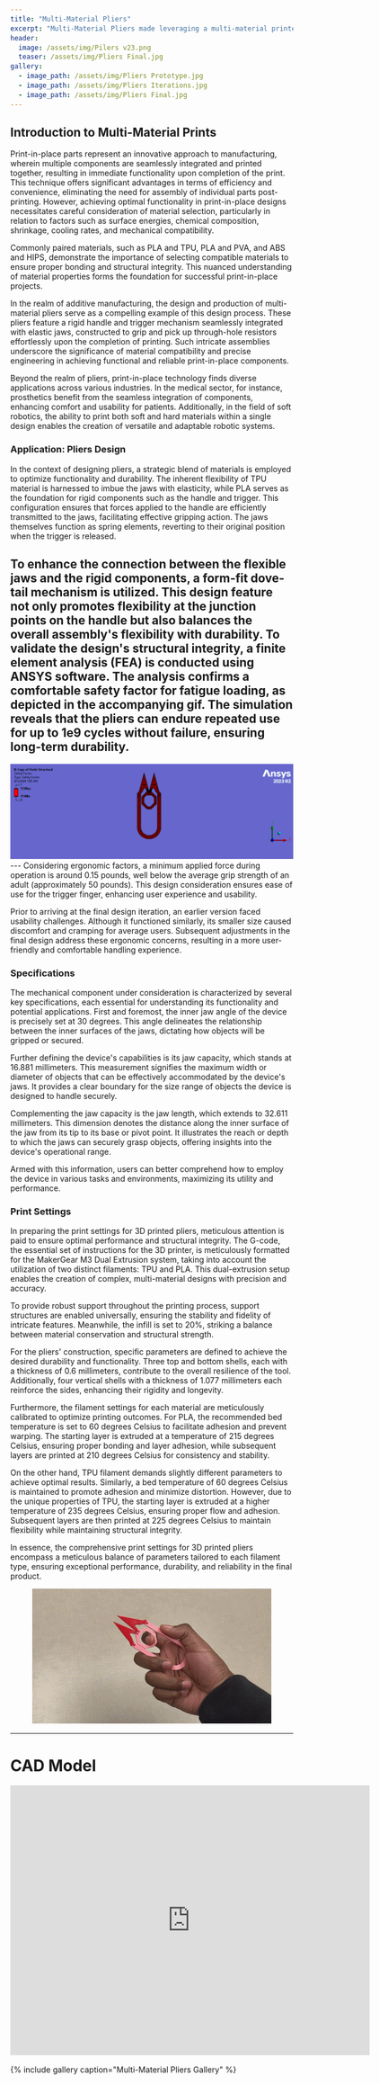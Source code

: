 ```yaml
---
title: "Multi-Material Pliers"
excerpt: "Multi-Material Pliers made leveraging a multi-material printer loaded with PLA and TPU"
header:
  image: /assets/img/Pilers v23.png
  teaser: /assets/img/Pliers Final.jpg
gallery:
  - image_path: /assets/img/Pliers Prototype.jpg
  - image_path: /assets/img/Pliers Iterations.jpg
  - image_path: /assets/img/Pliers Final.jpg
---
```


## Introduction to Multi-Material Prints

Print-in-place parts represent an innovative approach to manufacturing, wherein multiple components are seamlessly integrated and printed together, resulting in immediate functionality upon completion of the print. This technique offers significant advantages in terms of efficiency and convenience, eliminating the need for assembly of individual parts post-printing. However, achieving optimal functionality in print-in-place designs necessitates careful consideration of material selection, particularly in relation to factors such as surface energies, chemical composition, shrinkage, cooling rates, and mechanical compatibility. 

Commonly paired materials, such as PLA and TPU, PLA and PVA, and ABS and HIPS, demonstrate the importance of selecting compatible materials to ensure proper bonding and structural integrity. This nuanced understanding of material properties forms the foundation for successful print-in-place projects.

In the realm of additive manufacturing, the design and production of multi-material pliers serve as a compelling example of this design process. These pliers feature a rigid handle and trigger mechanism seamlessly integrated with elastic jaws, constructed to grip and pick up through-hole resistors effortlessly upon the completion of printing. Such intricate assemblies underscore the significance of material compatibility and precise engineering in achieving functional and reliable print-in-place components.

Beyond the realm of pliers, print-in-place technology finds diverse applications across various industries. In the medical sector, for instance, prosthetics benefit from the seamless integration of components, enhancing comfort and usability for patients. Additionally, in the field of soft robotics, the ability to print both soft and hard materials within a single design enables the creation of versatile and adaptable robotic systems.


### Application: Pliers Design

In the context of designing pliers, a strategic blend of materials is employed to optimize functionality and durability. The inherent flexibility of TPU material is harnessed to imbue the jaws with elasticity, while PLA serves as the foundation for rigid components such as the handle and trigger. This configuration ensures that forces applied to the handle are efficiently transmitted to the jaws, facilitating effective gripping action. The jaws themselves function as spring elements, reverting to their original position when the trigger is released.

To enhance the connection between the flexible jaws and the rigid components, a form-fit dove-tail mechanism is utilized. This design feature not only promotes flexibility at the junction points on the handle but also balances the overall assembly's flexibility with durability. To validate the design's structural integrity, a finite element analysis (FEA) is conducted using ANSYS software. The analysis confirms a comfortable safety factor for fatigue loading, as depicted in the accompanying gif. The simulation reveals that the pliers can endure repeated use for up to 1e9 cycles without failure, ensuring long-term durability.
---
<div style="text-align:center">
    <img src="/assets/img/Safety_Factor_loop.gif" alt="FEA Analysis" loop="infinite" />
</div>
---
Considering ergonomic factors, a minimum applied force during operation is around 0.15 pounds, well below the average grip strength of an adult (approximately 50 pounds). This design consideration ensures ease of use for the trigger finger, enhancing user experience and usability.

Prior to arriving at the final design iteration, an earlier version faced usability challenges. Although it functioned similarly, its smaller size caused discomfort and cramping for average users. Subsequent adjustments in the final design address these ergonomic concerns, resulting in a more user-friendly and comfortable handling experience.

### Specifications  

The mechanical component under consideration is characterized by several key specifications, each essential for understanding its functionality and potential applications. First and foremost, the inner jaw angle of the device is precisely set at 30 degrees. This angle delineates the relationship between the inner surfaces of the jaws, dictating how objects will be gripped or secured.

Further defining the device's capabilities is its jaw capacity, which stands at 16.881 millimeters. This measurement signifies the maximum width or diameter of objects that can be effectively accommodated by the device's jaws. It provides a clear boundary for the size range of objects the device is designed to handle securely.

Complementing the jaw capacity is the jaw length, which extends to 32.611 millimeters. This dimension denotes the distance along the inner surface of the jaw from its tip to its base or pivot point. It illustrates the reach or depth to which the jaws can securely grasp objects, offering insights into the device's operational range.

Armed with this information, users can better comprehend how to employ the device in various tasks and environments, maximizing its utility and performance.

### Print Settings

In preparing the print settings for 3D printed pliers, meticulous attention is paid to ensure optimal performance and structural integrity. The G-code, the essential set of instructions for the 3D printer, is meticulously formatted for the MakerGear M3 Dual Extrusion system, taking into account the utilization of two distinct filaments: TPU and PLA. This dual-extrusion setup enables the creation of complex, multi-material designs with precision and accuracy.

To provide robust support throughout the printing process, support structures are enabled universally, ensuring the stability and fidelity of intricate features. Meanwhile, the infill is set to 20%, striking a balance between material conservation and structural strength.

For the pliers' construction, specific parameters are defined to achieve the desired durability and functionality. Three top and bottom shells, each with a thickness of 0.6 millimeters, contribute to the overall resilience of the tool. Additionally, four vertical shells with a thickness of 1.077 millimeters each reinforce the sides, enhancing their rigidity and longevity.

Furthermore, the filament settings for each material are meticulously calibrated to optimize printing outcomes. For PLA, the recommended bed temperature is set to 60 degrees Celsius to facilitate adhesion and prevent warping. The starting layer is extruded at a temperature of 215 degrees Celsius, ensuring proper bonding and layer adhesion, while subsequent layers are printed at 210 degrees Celsius for consistency and stability.

On the other hand, TPU filament demands slightly different parameters to achieve optimal results. Similarly, a bed temperature of 60 degrees Celsius is maintained to promote adhesion and minimize distortion. However, due to the unique properties of TPU, the starting layer is extruded at a higher temperature of 235 degrees Celsius, ensuring proper flow and adhesion. Subsequent layers are then printed at 225 degrees Celsius to maintain flexibility while maintaining structural integrity.

In essence, the comprehensive print settings for 3D printed pliers encompass a meticulous balance of parameters tailored to each filament type, ensuring exceptional performance, durability, and reliability in the final product.


<div style="text-align:center">
    <img src="/assets/img/Pliers - Made with Clipchamp (1).gif" alt="Pliers in Action" />
</div>

---

# CAD Model
<iframe src="https://vanderbilt643.autodesk360.com/shares/public/SH512d4QTec90decfa6e2f2a4595556ebb0d?mode=embed" width="640" height="480" allowfullscreen="true" webkitallowfullscreen="true" mozallowfullscreen="true"  frameborder="0"></iframe>

{% include gallery caption="Multi-Material Pliers Gallery" %}

